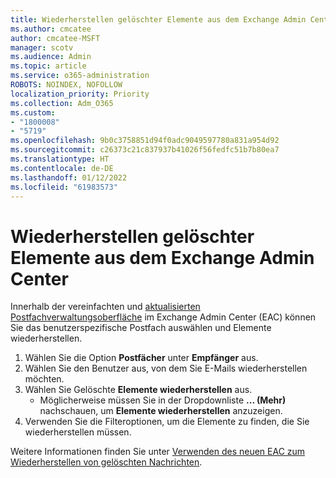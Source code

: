 ```yaml
---
title: Wiederherstellen gelöschter Elemente aus dem Exchange Admin Center
ms.author: cmcatee
author: cmcatee-MSFT
manager: scotv
ms.audience: Admin
ms.topic: article
ms.service: o365-administration
ROBOTS: NOINDEX, NOFOLLOW
localization_priority: Priority
ms.collection: Adm_O365
ms.custom:
- "1800008"
- "5719"
ms.openlocfilehash: 9b0c3758851d94f0adc9049597780a831a954d92
ms.sourcegitcommit: c26373c21c837937b41026f56fedfc51b7b80ea7
ms.translationtype: HT
ms.contentlocale: de-DE
ms.lasthandoff: 01/12/2022
ms.locfileid: "61983573"
---
```

# <a name="recover-deleted-items-from-exchange-admin-center"></a>Wiederherstellen gelöschter Elemente aus dem Exchange Admin Center

Innerhalb der vereinfachten und [aktualisierten Postfachverwaltungsoberfläche](https://admin.exchange.microsoft.com/#/mailboxes) im Exchange Admin Center (EAC) können Sie das benutzerspezifische Postfach auswählen und Elemente wiederherstellen.

1. Wählen Sie die Option **Postfächer** unter **Empfänger** aus.
2. Wählen Sie den Benutzer aus, von dem Sie E-Mails wiederherstellen möchten.
3. Wählen Sie Gelöschte **Elemente wiederherstellen** aus.
    - Möglicherweise müssen Sie in der Dropdownliste **... (Mehr)** nachschauen, um **Elemente wiederherstellen** anzuzeigen.
4. Verwenden Sie die Filteroptionen, um die Elemente zu finden, die Sie wiederherstellen müssen.

Weitere Informationen finden Sie unter [Verwenden des neuen EAC zum Wiederherstellen von gelöschten Nachrichten](https://docs.microsoft.com/exchange/recipients-in-exchange-online/manage-user-mailboxes/recover-deleted-messages#use-new-eac-for-recovering-deleted-messages).
